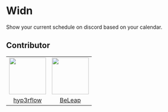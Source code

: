 # Widn

Show your current schedule on discord based on your calendar.

## Contributor

<table>
<tr>
    <td align="center">
        <a href="https://github.com/hyp3rflow"><img src="https://avatars.githubusercontent.com/u/49385012?s=460&u=e06cb5f0223d989fe1ec9bfc301da29baad7575c&v=4" width="100px"/></a>
    </td>
    <td align="center">
        <a href="https://github.com/BeLeap"><img src="https://avatars.githubusercontent.com/u/46488521?s=460&u=de1a336b358d417729422352e64c6b7bcd1cff37&v=4" width="100px"/></a>
    </td>
</tr>
<tr>
    <td align="center">
        <a href="https://github.com/hyp3rflow">hyp3rflow</a>
    </td>
    <td align="center">
        <a href="https://github.com/BeLeap">BeLeap</a>
    </td>
</tr>
</table>
